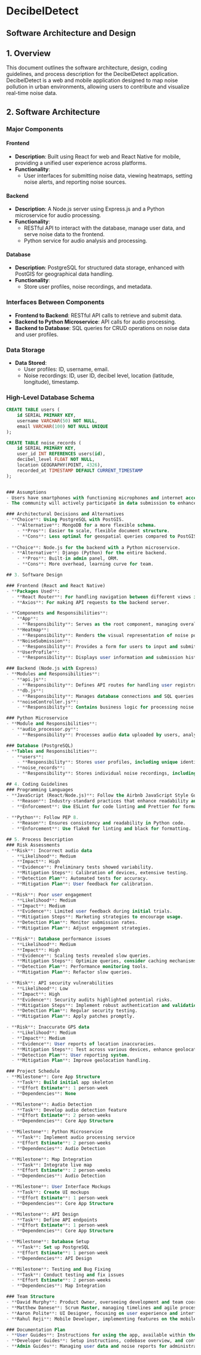 # DecibelDetect

## Software Architecture and Design


## 1. Overview
This document outlines the software architecture, design, coding guidelines, and process description for the DecibelDetect application. DecibelDetect is a web and mobile application designed to map noise pollution in urban environments, allowing users to contribute and visualize real-time noise data.

## 2. Software Architecture

### Major Components

#### Frontend
- **Description**: Built using React for web and React Native for mobile, providing a unified user experience across platforms.
- **Functionality**:
  - User interfaces for submitting noise data, viewing heatmaps, setting noise alerts, and reporting noise sources.

#### Backend
- **Description**: A Node.js server using Express.js and a Python microservice for audio processing.
- **Functionality**:
  - RESTful API to interact with the database, manage user data, and serve noise data to the frontend.
  - Python service for audio analysis and processing.

#### Database
- **Description**: PostgreSQL for structured data storage, enhanced with PostGIS for geographical data handling.
- **Functionality**:
  - Store user profiles, noise recordings, and metadata.

### Interfaces Between Components
- **Frontend to Backend**: RESTful API calls to retrieve and submit data.
- **Backend to Python Microservice**: API calls for audio processing.
- **Backend to Database**: SQL queries for CRUD operations on noise data and user profiles.

### Data Storage
- **Data Stored**:
  - User profiles: ID, username, email.
  - Noise recordings: ID, user ID, decibel level, location (latitude, longitude), timestamp.

### High-Level Database Schema
```sql
CREATE TABLE users (
    id SERIAL PRIMARY KEY,
    username VARCHAR(50) NOT NULL,
    email VARCHAR(100) NOT NULL UNIQUE
);

CREATE TABLE noise_records (
    id SERIAL PRIMARY KEY,
    user_id INT REFERENCES users(id),
    decibel_level FLOAT NOT NULL,
    location GEOGRAPHY(POINT, 4326),
    recorded_at TIMESTAMP DEFAULT CURRENT_TIMESTAMP
);


### Assumptions
- Users have smartphones with functioning microphones and internet access.
- The community will actively participate in data submission to enhance data accuracy.

### Architectural Decisions and Alternatives
- **Choice**: Using PostgreSQL with PostGIS.
  - **Alternative**: MongoDB for a more flexible schema.
    - **Pros**: Easier to scale, flexible document structure.
    - **Cons**: Less optimal for geospatial queries compared to PostGIS.
  
- **Choice**: Node.js for the backend with a Python microservice.
  - **Alternative**: Django (Python) for the entire backend.
    - **Pros**: Built-in admin panel, ORM.
    - **Cons**: More overhead, learning curve for team.

## 3. Software Design 

### Frontend (React and React Native)
- **Packages Used**:
  - **React Router**: For handling navigation between different views in the application.
  - **Axios**: For making API requests to the backend server.

- **Components and Responsibilities**:
  - **App**:
    - **Responsibility**: Serves as the root component, managing overall application state and routing.
  - **Heatmap**:
    - **Responsibility**: Renders the visual representation of noise pollution data on a map, allowing users to see noise levels in different areas.
  - **NoiseSubmission**:
    - **Responsibility**: Provides a form for users to input and submit noise data, including decibel level and location.
  - **UserProfile**:
    - **Responsibility**: Displays user information and submission history, allowing users to view their contributions and settings.

### Backend (Node.js with Express)
- **Modules and Responsibilities**:
  - **api.js**:
    - **Responsibility**: Defines API routes for handling user registration, authentication, and noise data submissions.
  - **db.js**:
    - **Responsibility**: Manages database connections and SQL queries for data retrieval and manipulation.
  - **noiseController.js**:
    - **Responsibility**: Contains business logic for processing noise data submissions, including validation and data formatting before storage.

### Python Microservice
- **Module and Responsibilities**:
  - **audio_processor.py**:
    - **Responsibility**: Processes audio data uploaded by users, analyzes decibel levels, and performs any necessary transformations before sending data back to the backend.

### Database (PostgreSQL)
- **Tables and Responsibilities**:
  - **users**:
    - **Responsibility**: Stores user profiles, including unique identifiers, usernames, and email addresses.
  - **noise_records**:
    - **Responsibility**: Stores individual noise recordings, including user ID, decibel level, geographic location, and timestamp.

## 4. Coding Guidelines 
### Programming Languages
- **JavaScript (React/Node.js)**: Follow the Airbnb JavaScript Style Guide.
  - **Reason**: Industry-standard practices that enhance readability and consistency.
  - **Enforcement**: Use ESLint for code linting and Prettier for formatting.
  
- **Python**: Follow PEP 8.
  - **Reason**: Ensures consistency and readability in Python code.
  - **Enforcement**: Use flake8 for linting and black for formatting.

## 5. Process Description 
### Risk Assessments
- **Risk**: Incorrect audio data
  - **Likelihood**: Medium
  - **Impact**: High
  - **Evidence**: Preliminary tests showed variability.
  - **Mitigation Steps**: Calibration of devices, extensive testing.
  - **Detection Plan**: Automated tests for accuracy.
  - **Mitigation Plan**: User feedback for calibration.

- **Risk**: Poor user engagement
  - **Likelihood**: Medium
  - **Impact**: Medium
  - **Evidence**: Limited user feedback during initial trials.
  - **Mitigation Steps**: Marketing strategies to encourage usage.
  - **Detection Plan**: Monitor submission rates.
  - **Mitigation Plan**: Adjust engagement strategies.

- **Risk**: Database performance issues
  - **Likelihood**: Medium
  - **Impact**: High
  - **Evidence**: Scaling tests revealed slow queries.
  - **Mitigation Steps**: Optimize queries, consider caching mechanisms.
  - **Detection Plan**: Performance monitoring tools.
  - **Mitigation Plan**: Refactor slow queries.

- **Risk**: API security vulnerabilities
  - **Likelihood**: Low
  - **Impact**: High
  - **Evidence**: Security audits highlighted potential risks.
  - **Mitigation Steps**: Implement robust authentication and validation.
  - **Detection Plan**: Regular security testing.
  - **Mitigation Plan**: Apply patches promptly.

- **Risk**: Inaccurate GPS data
  - **Likelihood**: Medium
  - **Impact**: Medium
  - **Evidence**: User reports of location inaccuracies.
  - **Mitigation Steps**: Test across various devices, enhance geolocation.
  - **Detection Plan**: User reporting system.
  - **Mitigation Plan**: Improve geolocation handling.

### Project Schedule
- **Milestone**: Core App Structure
  - **Task**: Build initial app skeleton
  - **Effort Estimate**: 1 person-week
  - **Dependencies**: None

- **Milestone**: Audio Detection
  - **Task**: Develop audio detection feature
  - **Effort Estimate**: 2 person-weeks
  - **Dependencies**: Core App Structure

- **Milestone**: Python Microservice
  - **Task**: Implement audio processing service
  - **Effort Estimate**: 2 person-weeks
  - **Dependencies**: Audio Detection

- **Milestone**: Map Integration
  - **Task**: Integrate live map
  - **Effort Estimate**: 2 person-weeks
  - **Dependencies**: Audio Detection

- **Milestone**: User Interface Mockups
  - **Task**: Create UI mockups
  - **Effort Estimate**: 1 person-week
  - **Dependencies**: Core App Structure

- **Milestone**: API Design
  - **Task**: Define API endpoints
  - **Effort Estimate**: 1 person-week
  - **Dependencies**: Core App Structure

- **Milestone**: Database Setup
  - **Task**: Set up PostgreSQL
  - **Effort Estimate**: 1 person-week
  - **Dependencies**: API Design

- **Milestone**: Testing and Bug Fixing
  - **Task**: Conduct testing and fix issues
  - **Effort Estimate**: 2 person-weeks
  - **Dependencies**: Map Integration

### Team Structure
- **David Murphy**: Product Owner, overseeing development and team coordination.
- **Matthew Danese**: Scrum Master, managing timelines and agile processes.
- **Aaron Polite**: UI Designer, focusing on user experience and interface design.
- **Rahul Reji**: Mobile Developer, implementing features on the mobile platform.

### Documentation Plan
- **User Guides**: Instructions for using the app, available within the app and as a PDF.
- **Developer Guides**: Setup instructions, codebase overview, and contribution guidelines on GitHub.
- **Admin Guides**: Managing user data and noise reports for administrators.
